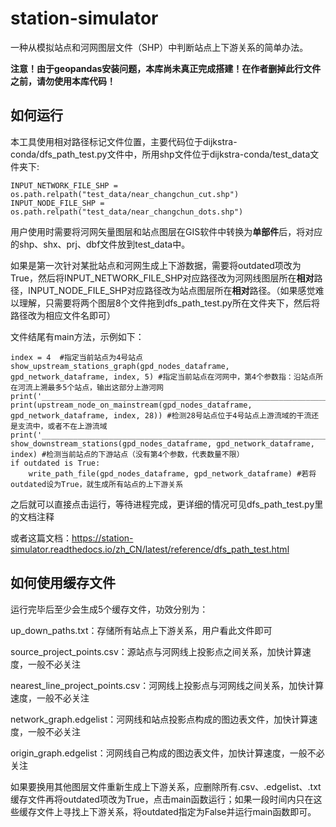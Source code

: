 # station-simulator

一种从模拟站点和河网图层文件（SHP）中判断站点上下游关系的简单办法。

**注意！由于geopandas安装问题，本库尚未真正完成搭建！在作者删掉此行文件之前，请勿使用本库代码！**

如何运行
------
本工具使用相对路径标记文件位置，主要代码位于dijkstra-conda/dfs_path_test.py文件中，所用shp文件位于dijkstra-conda/test_data文件夹下:
```
INPUT_NETWORK_FILE_SHP = os.path.relpath("test_data/near_changchun_cut.shp")
INPUT_NODE_FILE_SHP = os.path.relpath("test_data/near_changchun_dots.shp")
```
用户使用时需要将河网矢量图层和站点图层在GIS软件中转换为**单部件**后，将对应的shp、shx、prj、dbf文件放到test_data中。

如果是第一次针对某批站点和河网生成上下游数据，需要将outdated项改为True，然后将INPUT_NETWORK_FILE_SHP对应路径改为河网线图层所在**相对**路径，INPUT_NODE_FILE_SHP对应路径改为站点图层所在**相对**路径。（如果感觉难以理解，只需要将两个图层8个文件拖到dfs_path_test.py所在文件夹下，然后将路径改为相应文件名即可）

文件结尾有main方法，示例如下：
```
index = 4  #指定当前站点为4号站点
show_upstream_stations_graph(gpd_nodes_dataframe, gpd_network_dataframe, index, 5) #指定当前站点在河网中，第4个参数指：沿站点所在河流上溯最多5个站点，输出这部分上游河网
print('____________________________________________________________________________')
print(upstream_node_on_mainstream(gpd_nodes_dataframe, gpd_network_dataframe, index, 28)) #检测28号站点位于4号站点上游流域的干流还是支流中，或者不在上游流域
print('____________________________________________________________________________')
show_downstream_stations(gpd_nodes_dataframe, gpd_network_dataframe, index) #检测当前站点的下游站点（没有第4个参数，代表数量不限）
if outdated is True:
    write_path_file(gpd_nodes_dataframe, gpd_network_dataframe) #若将outdated设为True，就生成所有站点的上下游关系
```

之后就可以直接点击运行，等待进程完成，更详细的情况可见dfs_path_test.py里的文档注释

或者这篇文档：https://station-simulator.readthedocs.io/zh_CN/latest/reference/dfs_path_test.html

如何使用缓存文件
-----

运行完毕后至少会生成5个缓存文件，功效分别为：

up_down_paths.txt：存储所有站点上下游关系，用户看此文件即可

source_project_points.csv：源站点与河网线上投影点之间关系，加快计算速度，一般不必关注

nearest_line_project_points.csv：河网线上投影点与河网线之间关系，加快计算速度，一般不必关注

network_graph.edgelist：河网线和站点投影点构成的图边表文件，加快计算速度，一般不必关注

origin_graph.edgelist：河网线自己构成的图边表文件，加快计算速度，一般不必关注

如果要换用其他图层文件重新生成上下游关系，应删除所有.csv、.edgelist、.txt缓存文件再将outdated项改为True，点击main函数运行；如果一段时间内只在这些缓存文件上寻找上下游关系，将outdated指定为False并运行main函数即可。
